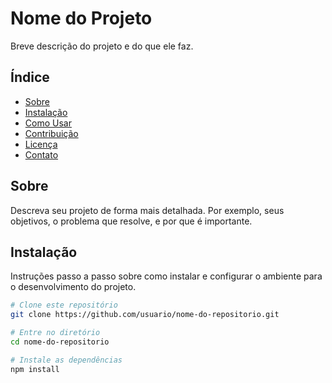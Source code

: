 # Nome do Projeto

Breve descrição do projeto e do que ele faz.

## Índice

- [Sobre](#sobre)
- [Instalação](#instalação)
- [Como Usar](#como-usar)
- [Contribuição](#contribuição)
- [Licença](#licença)
- [Contato](#contato)

## Sobre

Descreva seu projeto de forma mais detalhada. Por exemplo, seus objetivos, o problema que resolve, e por que é importante.

## Instalação

Instruções passo a passo sobre como instalar e configurar o ambiente para o desenvolvimento do projeto.

```bash
# Clone este repositório
git clone https://github.com/usuario/nome-do-repositorio.git

# Entre no diretório
cd nome-do-repositorio

# Instale as dependências
npm install
